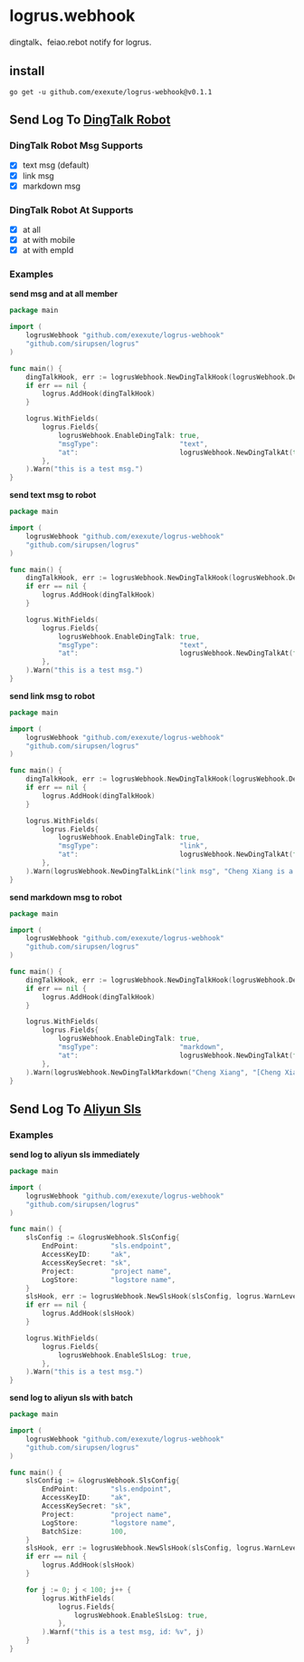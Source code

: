 # logrus.webhook

dingtalk、feiao.rebot notify for logrus.

## install

```shell
go get -u github.com/exexute/logrus-webhook@v0.1.1
```

## Send Log To [DingTalk Robot](https://open.dingtalk.com/document/group/call-robot-api-operations)

### DingTalk Robot Msg Supports

- [x] text msg (default)
- [x] link msg
- [x] markdown msg

### DingTalk Robot At Supports

- [x] at all
- [x] at with mobile
- [x] at with empId

### Examples

**send msg and at all member**

```go
package main

import (
	logrusWebhook "github.com/exexute/logrus-webhook"
	"github.com/sirupsen/logrus"
)

func main() {
	dingTalkHook, err := logrusWebhook.NewDingTalkHook(logrusWebhook.DefaultDingTalkApi, "<ding_robot_token>", "<ding_robot_secret>", logrus.WarnLevel)
	if err == nil {
		logrus.AddHook(dingTalkHook)
	}

	logrus.WithFields(
		logrus.Fields{
			logrusWebhook.EnableDingTalk: true,
			"msgType":                    "text",
			"at":                         logrusWebhook.NewDingTalkAt(true, nil),
		},
	).Warn("this is a test msg.")
}

```

**send text msg to robot**

```go
package main

import (
	logrusWebhook "github.com/exexute/logrus-webhook"
	"github.com/sirupsen/logrus"
)

func main() {
	dingTalkHook, err := logrusWebhook.NewDingTalkHook(logrusWebhook.DefaultDingTalkApi, "<ding_robot_token>", "<ding_robot_secret>", logrus.WarnLevel)
	if err == nil {
		logrus.AddHook(dingTalkHook)
	}

	logrus.WithFields(
		logrus.Fields{
			logrusWebhook.EnableDingTalk: true,
			"msgType":                    "text",
			"at":                         logrusWebhook.NewDingTalkAt(false, []string{"<member-mobile>"}),
		},
	).Warn("this is a test msg.")
}

```

**send link msg to robot**

```go
package main

import (
	logrusWebhook "github.com/exexute/logrus-webhook"
	"github.com/sirupsen/logrus"
)

func main() {
	dingTalkHook, err := logrusWebhook.NewDingTalkHook(logrusWebhook.DefaultDingTalkApi, "<ding_robot_token>", "<ding_robot_secret>", logrus.WarnLevel)
	if err == nil {
		logrus.AddHook(dingTalkHook)
	}

	logrus.WithFields(
		logrus.Fields{
			logrusWebhook.EnableDingTalk: true,
			"msgType":                    "link",
			"at":                         logrusWebhook.NewDingTalkAt(false, []string{"<member-mobile>"}),
		},
	).Warn(logrusWebhook.NewDingTalkLink("link msg", "Cheng Xiang is a singer I like very much", "https://img.mp.itc.cn/q_70,c_zoom,w_640/upload/20170615/c37f702fb76e4e64aaa12a85e6b0ae43_th.jpg", "https://baike.baidu.com/item/%E7%A8%8B%E5%93%8D/6058905").String())
}

```

**send markdown msg to robot**

```go
package main

import (
	logrusWebhook "github.com/exexute/logrus-webhook"
	"github.com/sirupsen/logrus"
)

func main() {
	dingTalkHook, err := logrusWebhook.NewDingTalkHook(logrusWebhook.DefaultDingTalkApi, "<ding_robot_token>", "<ding_robot_secret>", logrus.WarnLevel)
	if err == nil {
		logrus.AddHook(dingTalkHook)
	}

	logrus.WithFields(
		logrus.Fields{
			logrusWebhook.EnableDingTalk: true,
			"msgType":                    "markdown",
			"at":                         logrusWebhook.NewDingTalkAt(false, []string{"<member-mobile>"}),
		},
	).Warn(logrusWebhook.NewDingTalkMarkdown("Cheng Xiang", "[Cheng Xiang](https://baike.baidu.com/item/%E7%A8%8B%E5%93%8D/6058905) is a singer I like very much. ![](https://img.mp.itc.cn/q_70,c_zoom,w_640/upload/20170615/c37f702fb76e4e64aaa12a85e6b0ae43_th.jpg)").String())
}

```

## Send Log To [Aliyun Sls](https://help.aliyun.com/document_detail/48869.html)

### Examples

**send log to aliyun sls immediately**

```go
package main

import (
	logrusWebhook "github.com/exexute/logrus-webhook"
	"github.com/sirupsen/logrus"
)

func main() {
	slsConfig := &logrusWebhook.SlsConfig{
		EndPoint:        "sls.endpoint",
		AccessKeyID:     "ak",
		AccessKeySecret: "sk",
		Project:         "project name",
		LogStore:        "logstore name",
	}
	slsHook, err := logrusWebhook.NewSlsHook(slsConfig, logrus.WarnLevel)
	if err == nil {
		logrus.AddHook(slsHook)
	}

	logrus.WithFields(
		logrus.Fields{
			logrusWebhook.EnableSlsLog: true,
		},
	).Warn("this is a test msg.")
}
```

**send log to aliyun sls with batch**

```go
package main

import (
	logrusWebhook "github.com/exexute/logrus-webhook"
	"github.com/sirupsen/logrus"
)

func main() {
	slsConfig := &logrusWebhook.SlsConfig{
		EndPoint:        "sls.endpoint",
		AccessKeyID:     "ak",
		AccessKeySecret: "sk",
		Project:         "project name",
		LogStore:        "logstore name",
		BatchSize:       100,
	}
	slsHook, err := logrusWebhook.NewSlsHook(slsConfig, logrus.WarnLevel)
	if err == nil {
		logrus.AddHook(slsHook)
	}

	for j := 0; j < 100; j++ {
		logrus.WithFields(
			logrus.Fields{
				logrusWebhook.EnableSlsLog: true,
			},
		).Warnf("this is a test msg, id: %v", j)
	}
}
```
